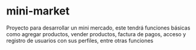 # mini-market
Proyecto para desarrollar un mini mercado, este tendrá funciones básicas como agregar productos, vender productos, factura de pagos, acceso y registro de usuarios con sus perfiles, entre otras funciones
